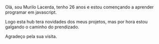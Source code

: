 Olá, sou Murilo Lacerda, tenho 26 anos e estou començando a aprender programar em javascript.

Logo esta hub tera novidades dos meus projetos, mas por hora estou galgando o caminho do prendizado.

Agradeço pela sua visita.
